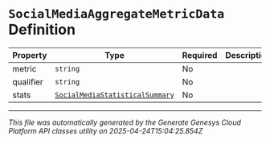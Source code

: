 # `SocialMediaAggregateMetricData` Definition

| Property | Type | Required | Description |
|----------|------|----------|-------------|
| metric | `string` | No |  |
| qualifier | `string` | No |  |
| stats | [`SocialMediaStatisticalSummary`](socialmediastatisticalsummary-definition.md) | No |  |

---

*This file was automatically generated by the Generate Genesys Cloud Platform API classes utility on 2025-04-24T15:04:25.854Z*